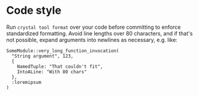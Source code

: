 # Code style

Run `crystal tool format` over your code before committing to enforce standardized formatting.
Avoid line lengths over 80 characters, and if that's not possible, expand arguments into newlines as necessary, e.g. like:

```
SomeModule::very_long_function_invocation(
  "String argument", 123,
  {
    NamedTuple: "That couldn't fit",
    IntoALine: "With 80 chars"
  },
  :loremipsum
)
```
